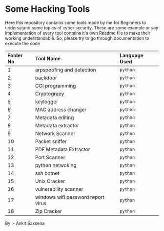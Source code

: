 # Some Hacking Tools 
Here this repository contains some tools made by me for Beginners to undersatand some topics of cyber security. These are some example or say implementation of every tool contains it's own Readme file to make their working understandable. So, please try to go through documentation to execute the code

| **Folder No** | **Tool Name** | **Language Used**
|:-------|:----------------------------------|:------------------------------|
|1       |arpspoofing and detection          |`python`
|2       |backdoor                           |`python`
|3       |CGI programming                    |`python`
|4       |Cryptograpy                        |`python`
|5       |keylogger                          |`python`
|6       |MAC address changer                |`python`
|7       |Metadata editing                   |`python`
|8       |Metadata extractor                 |`python`
|9       |Network Scanner                    |`python`
|10      |Packet sniffer                     |`python`
|11      |PDF Metadata Extractor             |`python`
|12      |Port Scanner                       |`python`
|13      |python netwoking                   |`python`
|14      |ssh botnet                         |`python`
|15      |Unix Cracker                       |`python`
|16      |vulnerability scanner              |`python`
|17      |windows wifi password report virus |`python`
|18      |Zip Cracker                        |`python`

By :- Ankit Saxsena
